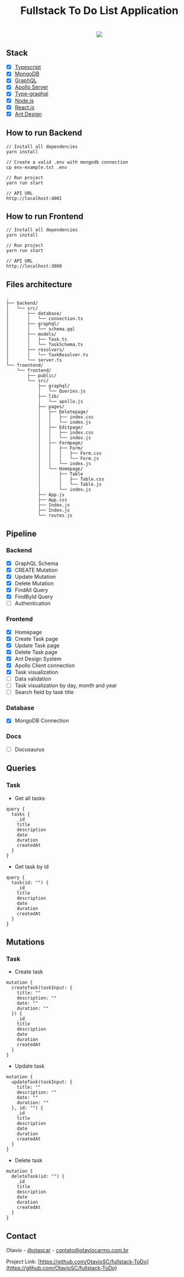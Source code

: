 <div id="top"></div>

<br />
<div align="center">
     <h1> Fullstack To Do List Application <h1>
          <img src="https://i.imgur.com/UfC8XJJ.png"></img>
  </p>
</div>

## Stack
  - [x] [Typescript](https://www.typescriptlang.org/)
  - [x] [MongoDB](https://www.mongodb.com/)
  - [x] [GraphQL](https://nodejs.org/en/)
  - [x] [Apollo Server](https://www.apollographql.com)
  - [x] [Type-graqhql](https://typegraphql.com/)
  - [x] [Node.js](https://nodejs.org/en/)
  - [x] [React.js](https://reactjs.org)
  - [x] [Ant Design](https://ant.design/)

## How to run Backend
    // Install all dependencies
    yarn install
    
    // Create a valid .env with mongodb connection
    cp env-example.txt .env
    
    // Run project
    yarn run start
    
    // API URL
    http://localhost:4001

## How to run Frontend
    // Install all dependencies
    yarn install
    
    // Run project
    yarn run start
    
    // API URL
    http://localhost:3000
    
## Files architecture
```
.
├── backend/
│   └── src/
│       ├── database/
│       │   └── connection.ts
│       ├── graphql/
│       │   └── schema.gql
│       ├── models/
│       │   ├── Task.ts
│       │   └── TaskSchema.ts
│       ├── resolvers/
│       │   └── TaskResolver.ts
│       └── server.ts
└── froentend/
    └── frontend/
        ├── public/
        └── src/
            ├── graphql/
            │   └── Queries.js
            ├── lib/
            │   └── apollo.js        
            ├── pages/
            │   ├── Deletepage/
            │   │   ├── index.css
            │   │   └── index.js     
            │   ├── Editpage/
            │   │   ├── index.css
            │   │   └── index.js 
            │   ├── Formpage/
            │   │   ├── Form/
            │   │   │   ├── Form.css
            │   │   │   └── Form.js
            │   │   └── index.js
            │   └── Homepage/
            │       ├── Table
            │       │   ├── Table.css
            │       │   └── Table.js
            │       └── index.js
            ├── App.js
            ├── App.css
            ├── Index.js
            ├── Index.js
            └── routes.js
```            

## Pipeline
### Backend
  - [x] GraphQL Schema
  - [x] CREATE Mutation
  - [x] Update Mutation
  - [x] Delete Mutation
  - [x] FindAll Query
  - [x] FindById Query
  - [ ] Authentication
### Frontend
  - [x] Homepage
  - [x] Create Task page
  - [x] Update Task page
  - [x] Delete Task page
  - [x] Ant Design System
  - [x] Apollo Client connection
  - [x] Task visualization
  - [ ] Data validation
  - [ ] Task visualization by day, month and year
  - [ ] Search field by task title
### Database
  - [x] MongoDB Connection
### Docs
  - [ ] Docusaurus
  
  
## Queries
### Task
- Get all tasks
```gql
query {
  tasks {
    _id
    title
    description
    date
    duration
    createdAt
  }
}
```
- Get task by id
```gql
query {
  task(id: "") {
    _id
    title
    description
    date
    duration
    createdAt
  }
}
```
## Mutations
### Task
- Create task
```gql
mutation {
  createTask(taskInput: {
    title: ""
    description: ""
    date: ""
    duration: ""
  }) {
    _id
    title
    description
    date
    duration
    createdAt
  }
}
```

- Update task
```gql
mutation {
  updateTask(taskInput: {
    title: ""
    description: ""
    date: ""
    duration: ""
  }, id: "") {
    _id
    title
    description
    date
    duration
    createdAt
  }
}
```

- Delete task
```gql
mutation {
  deleteTask(id: "") {
    _id
    title
    description
    date
    duration
    createdAt
  }
}
```

## Contact

Otavio - [@otascar](https://twitter.com/otascar) - contato@otaviocarmo.com.br

Project Link: [https://github.com/OtavioSC/fullstack-ToDo](https://github.com/OtavioSC/fullstack-ToDo)
